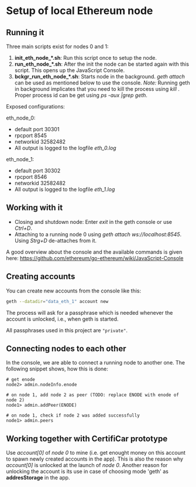 # Setup of local Ethereum node

## Running it

Three main scripts exist for nodes 0 and 1:

1. **init_eth_node_\*.sh**: Run this script once to setup the node.
2. **run_eth_node_\*.sh**: After the init the node can be started again with this script. This opens up the JavaScript Console.
3. **bckgr_run_eth_node_\*.sh**: Starts node in the background. _geth attach_ can be used as mentioned below to use the console. _Note:_ Running geth in background implicates that you need to kill the process using _kill <procid>_. Proper process id can be get using _ps -aux |grep geth_.

Exposed configurations:

eth_node_0:
- default port 30301
- rpcport 8545
- networkid 32582482
- All output is logged to the logfile *eth_0.log*

eth_node_1:
- default port 30302
- rpcport 8546
- networkid 32582482
- All output is logged to the logfile *eth_1.log*

## Working with it

- Closing and shutdown node: Enter _exit_ in the geth console or use _Ctrl+D_.
- Attaching to a running node 0 using  _geth attach ws://localhost:8545_. Using _Strg+D_ de-attaches from it.

A good overview about the console and the available commands is given here:
https://github.com/ethereum/go-ethereum/wiki/JavaScript-Console

## Creating accounts

You can create new accounts from the console like this:
```bash
geth --datadir="data_eth_1" account new
```
The process will ask for a passphrase which is needed whenever the account is unlocked, i.e., when geth is started.

All passphrases used in this project are `"private"`.

## Connecting nodes to each other

In the console, we are able to connect a running node to another one.
The following snippet shows, how this is done:

```
# get enode
node2> admin.nodeInfo.enode

# on node 1, add node 2 as peer (TODO: replace ENODE with enode of node 2)
node1> admin.addPeer(ENODE)

# on node 1, check if node 2 was added successfully
node1> admin.peers
```

## Working together with CertifiCar prototype
Use _account[0]_ of _node 0_ to mine (i.e. get enought money on this account to spawn newly created accounts in the app). 
This is also the reason why _account[0]_ is unlocked at the launch of _node 0_. 
Another reason for unlocking the account is its use in case of choosing mode 'geth' as **addresStorage** in the app. 